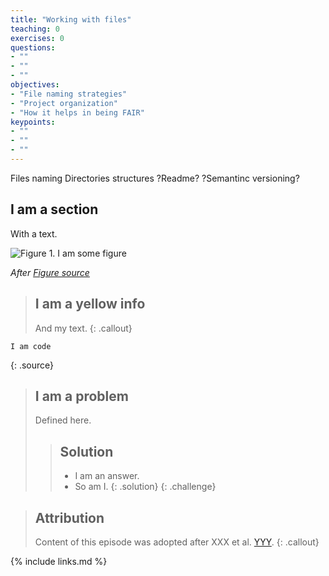 ```yaml
---
title: "Working with files"
teaching: 0
exercises: 0
questions:
- ""
- ""
- ""
objectives:
- "File naming strategies"
- "Project organization"
- "How it helps in being FAIR"
keypoints:
- ""
- ""
- ""
---
```


Files naming
Directories structures
?Readme?
?Semantinc versioning?


## I am a section

With a text.

![Figure 1. I am some figure](../fig/figure_file.jpg)

*After [Figure source](https://www.figure.link/)*


> ## I am a yellow info
>
> And my text.
{: .callout}


~~~
I am code
~~~
{: .source}


> ## I am a problem
>
> Defined here.
>
>> ## Solution
>>
>> *   I am an answer.
>> *   So am I.
> {: .solution}
{: .challenge}


> ## Attribution
> Content of this episode was adopted after XXX et al.
> [YYY](https://biodare2.ed.ac.uk).
{: .callout}


{% include links.md %}
